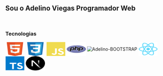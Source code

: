 <h2>Sou o Adelino Viegas Programador Web</h2>

<div style="display: inline_block"><br>
  <h3>Tecnologias</h3>
  
  <img align="center" alt="Adelino-HTML" height="45" width="60" src="https://raw.githubusercontent.com/devicons/devicon/master/icons/html5/html5-original.svg">
  <img align="center" alt="Adelino-CSS" height="45" width="60" src="https://raw.githubusercontent.com/devicons/devicon/master/icons/css3/css3-original.svg">
  <img align="center" alt="Adelino-JS" height="45" width="60" src="https://raw.githubusercontent.com/devicons/devicon/master/icons/javascript/javascript-plain.svg">
  <img align="center" alt="Adelino-PHP" height="45" width="60" src="https://raw.githubusercontent.com/devicons/devicon/master/icons/php/php-original.svg">
  <img align="center" alt="Adelino-BOOTSTRAP" height="45" width="60" src="https://cdn.jsdelivr.net/gh/devicons/devicon/icons/bootstrap/bootstrap-original.svg" />
  <img align="center" alt="Adelino-REACT" height="45" width="60" src="https://raw.githubusercontent.com/devicons/devicon/master/icons/react/react-original.svg">
  <img align="center" alt="Adelino-TYPESCRIPT" height="45" width="60" src="https://raw.githubusercontent.com/devicons/devicon/master/icons/typescript/typescript-original.svg">
  <img align="center" alt="Adelino-NEXT" height="45" width="60" src="https://github.com/devicons/devicon/blob/master/icons/nextjs/nextjs-original.svg">

 
</div>
  

 

